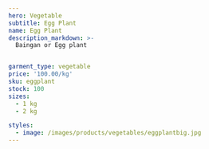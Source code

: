 ```yaml
---
hero: Vegetable
subtitle: Egg Plant
name: Egg Plant
description_markdown: >-
  Baingan or Egg plant


garment_type: vegetable
price: '100.00/kg'
sku: eggplant
stock: 100
sizes:
  - 1 kg
  - 2 kg

styles:
  - image: /images/products/vegetables/eggplantbig.jpg
---
```

